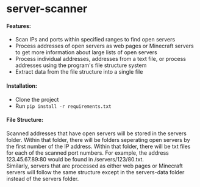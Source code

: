 # server-scanner
#### Features:
- Scan IPs and ports within specified ranges to find open servers
- Process addresses of open servers as web pages or Minecraft servers to get more information about large lists of open servers
- Process individual addresses, addresses from a text file, or process addresses using the program's file structure system
- Extract data from the file structure into a single file

#### Installation:
- Clone the project
- Run `pip install -r requirements.txt`

#### File Structure:
Scanned addresses that have open servers will be stored in the servers folder. Within that folder, there will be folders seperating open servers by the first number of the IP address. Within that folder, there will be txt files for each of the scanned port numbers. For example, the address 123.45.67.89:80 would be found in /servers/123/80.txt.\
Similarly, servers that are processed as either web pages or Minecraft servers will follow the same structure except in the servers-data folder instead of the servers folder.
